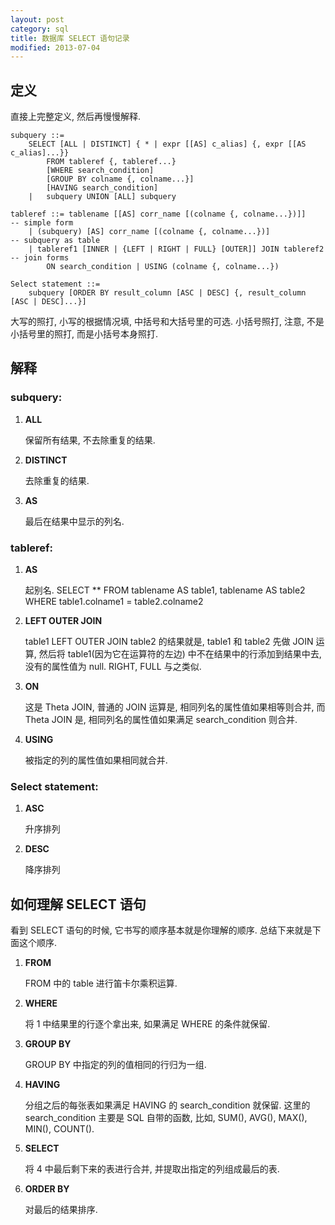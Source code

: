 ```yaml
---
layout: post
category: sql
title: 数据库 SELECT 语句记录
modified: 2013-07-04
---
```

## 定义

直接上完整定义, 然后再慢慢解释.

    subquery ::=
        SELECT [ALL | DISTINCT] { * | expr [[AS] c_alias] {, expr [[AS c_alias]...}}
            FROM tableref {, tableref...}
            [WHERE search_condition]
            [GROUP BY colname {, colname...}]
            [HAVING search_condition]
        |   subquery UNION [ALL] subquery

    tableref ::= tablename [[AS] corr_name [(colname {, colname...})]]      -- simple form
        | (subquery) [AS] corr_name [(colname {, colname...})]              -- subquery as table
        | tableref1 [INNER | {LEFT | RIGHT | FULL} [OUTER]] JOIN tableref2  -- join forms
            ON search_condition | USING (colname {, colname...})

    Select statement ::=
        subquery [ORDER BY result_column [ASC | DESC] {, result_column [ASC | DESC]...}]

大写的照打, 小写的根据情况填, 中括号和大括号里的可选. 小括号照打, 注意, 不是小括号里的照打, 而是小括号本身照打.

## 解释

### subquery:

1. **ALL**

    保留所有结果, 不去除重复的结果.

2. **DISTINCT**

    去除重复的结果.

3. **AS**

    最后在结果中显示的列名.

### tableref:

1. **AS**

    起别名. SELECT ** FROM tablename AS table1, tablename AS table2 WHERE table1.colname1 = table2.colname2

2. **LEFT OUTER JOIN**

    table1 LEFT OUTER JOIN table2 的结果就是, table1 和 table2 先做 JOIN 运算, 
然后将 table1(因为它在运算符的左边) 中不在结果中的行添加到结果中去, 没有的属性值为 null. RIGHT, FULL 与之类似.

3. **ON**

    这是 Theta JOIN, 普通的 JOIN 运算是, 相同列名的属性值如果相等则合并, 而 Theta JOIN 是, 相同列名的属性值如果满足 search_condition 则合并.

4. **USING**

    被指定的列的属性值如果相同就合并.

### Select statement:

1. **ASC**

    升序排列

2. **DESC**

    降序排列

## 如何理解 SELECT 语句

看到 SELECT 语句的时候, 它书写的顺序基本就是你理解的顺序. 总结下来就是下面这个顺序.

1. **FROM**

    FROM 中的 table 进行笛卡尔乘积运算.

2. **WHERE**

    将 1 中结果里的行逐个拿出来, 如果满足 WHERE 的条件就保留.

3. **GROUP BY**

    GROUP BY 中指定的列的值相同的行归为一组.

4. **HAVING**

    分组之后的每张表如果满足 HAVING 的 search_condition 就保留. 
这里的 search_condition 主要是 SQL 自带的函数, 比如, SUM(), AVG(), MAX(), MIN(), COUNT().

5. **SELECT**

    将 4 中最后剩下来的表进行合并, 并提取出指定的列组成最后的表.

6. **ORDER BY**

    对最后的结果排序.
